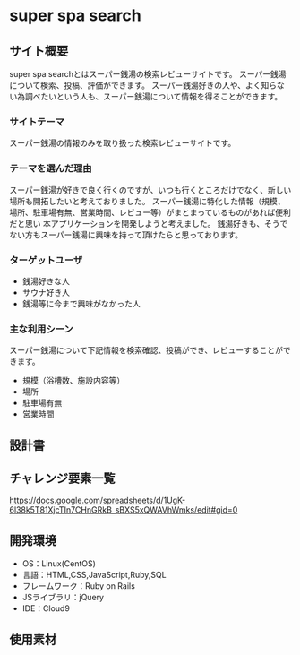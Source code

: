 # super spa search

## サイト概要
super spa searchとはスーパー銭湯の検索レビューサイトです。
スーパー銭湯について検索、投稿、評価ができます。
スーパー銭湯好きの人や、よく知らない為調べたいという人も、スーパー銭湯について情報を得ることができます。

### サイトテーマ
スーパー銭湯の情報のみを取り扱った検索レビューサイトです。

### テーマを選んだ理由
スーパー銭湯が好きで良く行くのですが、いつも行くところだけでなく、新しい場所も開拓したいと考えておりました。
スーパー銭湯に特化した情報（規模、場所、駐車場有無、営業時間、レビュー等）がまとまっているものがあれば便利だと思い
本アプリケーションを開発しようと考えました。
銭湯好きも、そうでない方もスーパー銭湯に興味を持って頂けたらと思っております。


### ターゲットユーザ
* 銭湯好きな人
* サウナ好き人
* 銭湯等に今まで興味がなかった人

### 主な利用シーン
スーパー銭湯について下記情報を検索確認、投稿ができ、レビューすることができます。
* 規模（浴槽数、施設内容等）
* 場所
* 駐車場有無
* 営業時間

## 設計書

## チャレンジ要素一覧
<https://docs.google.com/spreadsheets/d/1UgK-6l38k5T81XjcTIn7CHnGRkB_sBXS5xQWAVhWmks/edit#gid=0>

## 開発環境
- OS：Linux(CentOS)
- 言語：HTML,CSS,JavaScript,Ruby,SQL
- フレームワーク：Ruby on Rails
- JSライブラリ：jQuery
- IDE：Cloud9

## 使用素材

